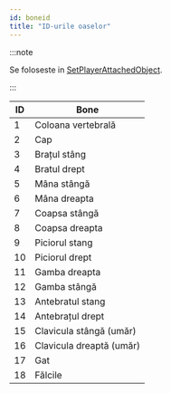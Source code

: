 ```yaml
---
id: boneid
title: "ID-urile oaselor"
---
```


:::note

Se foloseste in [SetPlayerAttachedObject](../functions/SetPlayerAttachedObject).

:::

| ID  | Bone                     |
| --- | ------------------------ |
| 1   | Coloana vertebrală       |
| 2   | Cap                      |
| 3   | Brațul stâng             |
| 4   | Bratul drept             |
| 5   | Mâna stângă              |
| 6   | Mâna dreapta             |
| 7   | Coapsa stângă            |
| 8   | Coapsa dreapta           |
| 9   | Piciorul stang           |
| 10  | Piciorul drept           |
| 11  | Gamba dreapta            |
| 12  | Gamba stângă             |
| 13  | Antebratul stang         |
| 14  | Antebrațul drept         |
| 15  | Clavicula stângă (umăr)  |
| 16  | Clavicula dreaptă (umăr) |
| 17  | Gat                      |
| 18  | Fălcile                  |
